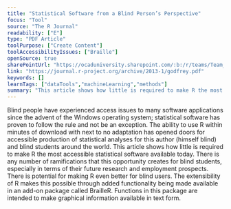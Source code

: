 ```yaml
---
title: "Statistical Software from a Blind Person’s Perspective"
focus: "Tool"
source: "The R Journal"
readability: ["E"]
type: "PDF Article"
toolPurpose: ["Create Content"]
toolAccessibilityIssues: ["Braille"]
openSource: true
sharePointUrl: "https://ocaduniversity.sharepoint.com/:b:/r/teams/Team_WeCount/Shared%20Documents/Resources%20and%20Tools/Literature%20(curated)/Statistical%20Software%20from%20a%20Blind%20Person%E2%80%99s%20Perspective.pdf?csf=1&web=1&e=1zLNYh"
link: "https://journal.r-project.org/archive/2013-1/godfrey.pdf"
keywords: []
learnTags: ["dataTools","machineLearning","methods"]
summary: "This article shows how little is required to make R the most accessible statistical software currently available. "
---
```

Blind people have experienced access issues to many software applications since the advent of the Windows operating system; statistical software has proven to  follow the rule and not be an exception. The ability to use R within minutes of download with next to no adaptation has opened doors for accessible production of statistical analyses for this author (himself blind) and blind students around the world. This article shows how little is required to make R the most accessible statistical software available today. There is any number of ramifications that this opportunity creates for blind students, especially in terms of their future research and employment prospects. There is potential for making R even better for blind users. The extensibility of R makes this possible through added functionality being made available in an add-on package called BrailleR. Functions in this package are intended to make graphical information available in text form.
